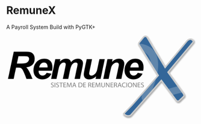 # RemuneX
A Payroll System Build with PyGTK+

![](https://github.com/minostro/remunex/blob/master/src/pixmaps/Remunex.png)

